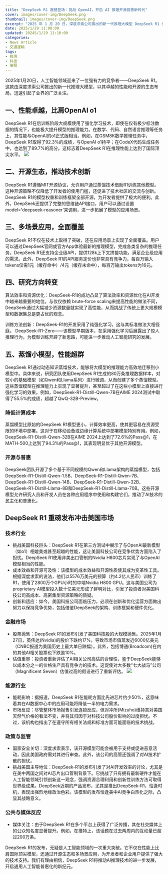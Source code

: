 ```yaml
---
title: "DeepSeek R1 震撼登场：挑战 OpenAI，开启 AI 推理开源普惠新时代"
cover: images/cover-img/DeepSeek.png
thumbnail: images/cover-img/DeepSeek.png
excerpt: "2025 年 1 月 20 日，深度求索公司推出的新一代推理大模型 DeepSeek R1 引发行业巨震。它性能卓越，推理能力比肩 OpenAI o1，在数学、代码、自然语言等任务上表现惊艳。同时，遵循 MIT 开源协议，降低开发门槛，推动技术创新与交流。多场景应用覆盖，企业级 API 支持，定价极具竞争力。其成功凸显算法效率和资源优化重要性，训练方法创新开辟新思路。蒸馏小模型性能超群，降低计算成本且开源普惠。发布后冲击美国市场，引发科技、金融、能源等行业连锁反应，还受到政策监管与公众媒体广泛关注。DeepSeek R1 正推动 AI 推理技术迈向新高度，开启通用人工智能普惠化新纪元。"
date: 2025/1/29 11:00:00
updated: 20245/1/29 11:10:00
categories:
- News Article
- 交通運輸
tags: 
- 經濟
- 科技
- 编程
---
```


2025年1月20日，人工智能领域迎来了一位强有力的竞争者——DeepSeek R1。这款由深度求索公司推出的新一代推理大模型，以其卓越的性能和开源的生态布局，迅速引起了业界的广泛关注。

## 一、性能卓越，比肩OpenAI o1
DeepSeek R1在后训练阶段大规模使用了强化学习技术，即使在仅有极少标注数据的情况下，也能极大提升模型的推理能力。在数学、代码、自然语言推理等任务上，其性能与OpenAI的o1正式版相当。例如，在GSM8K数学推理任务中，DeepSeek R1取得了92.3%的成绩，与OpenAI o1持平；在CodeX代码生成任务中，也达到了89.7%的高分。这标志着DeepSeek R1在推理性能上达到了国际顶尖水平。
![](/images/posts/DeepSeek_R1_BenchMark.png)

## 二、开源生态，推动技术创新
DeepSeek R1遵循MIT开源协议，允许用户通过蒸馏技术借助R1训练其他模型。这种开源策略不仅降低了开发者的使用门槛，还促进了技术社区的交流与创新。DeepSeek R1的模型权重和训练框架全部开源，为开发者提供了极大的便利。此外，DeepSeek还提供了完整的思维链API接口，用户可以通过设置model='deepseek-reasoner'来调用，进一步拓展了模型的应用场景。

## 三、多场景应用，全面覆盖
DeepSeek R1不仅在技术上取得了突破，还在应用场景上实现了全面覆盖。用户可以通过DeepSeek官网或官方App体验最新的推理模型，完成各类复杂的推理任务。DeepSeek R1还支持企业级API，提供128k上下文拼接功能，满足企业级应用的需求。此外，DeepSeek R1的API服务定价也非常具有竞争力，每百万输入tokens仅需1元（缓存命中）/4元（缓存未命中），每百万输出tokens为16元。

## 四、研究方向转变  
算法效率和资源优化：DeepSeek-R1的成功凸显了算法效率和资源优化在AI开发中越来越重要的地位。与仅仅依赖 brute-force scaling来提高性能的做法不同，DeepSeek通过大幅减少资源数量就实现了高性能，从而挑战了传统上更大规模模型和数据集总是更占优的观念。

训练方法创新：DeepSeek-R1的开发采用了纯强化学习，这与其标准做法大相径庭。 DeepSeek-R1-Zero——该模型早期版本，在采用强化学习后展露出了惊人推理行为，为模型训练开辟了新思路，可能进一步推动人工智能研究的发展。

## 五、蒸馏小模型，性能超群
DeepSeek R1通过动态知识蒸馏技术，能够将大模型的推理能力高效地迁移到小模型中。具体来说，研究团队使用DeepSeek R1生成的80万条推理数据样本，对较小的基础模型（如Qwen和Llama系列）进行微调，从而创建了多个蒸馏模型。这些蒸馏模型在推理能力上实现了显著提升，甚至超过了在这些小模型上直接进行强化学习的效果。例如，DeepSeek-R1-Distill-Qwen-7B在AIME 2024测试中取得了55.5%的成绩，超越了QwQ-32B-Preview。

### 降低计算成本
蒸馏模型比原始的DeepSeek R1模型更小，计算效率更高，使其更容易在资源受限的环境中部署。这对于在移动设备或边缘计算系统中部署模型特别有用。例如，DeepSeek-R1-Distill-Qwen-32B在AIME 2024上达到了72.6%的Pass@1，在MATH-500上达到了94.3%的Pass@1，其表现明显优于其他开源模型。

### 开源与普惠
DeepSeek团队开源了多个基于不同规模的Qwen和Llama架构的蒸馏模型，包括DeepSeek-R1-Distill-Qwen-1.5B、DeepSeek-R1-Distill-Qwen-7B、DeepSeek-R1-Distill-Qwen-14B、DeepSeek-R1-Distill-Qwen-32B、DeepSeek-R1-Distill-Llama-8B和DeepSeek-R1-Distill-Llama-70B。这些开源模型允许研究人员和开发人员在各种应用程序中使用和构建它们，推动了AI技术的民主化和普惠化。

## DeepSeek R1 重磅发布冲击美国市场

### **技术行业**
   - 挑战美国科技巨头：DeepSeek R1在第三方测试中展示了与OpenAI最新模型（如o1）相媲美或甚至超越的性能，这让美国科技公司在竞争优势方面陷入了担忧。DeepSeek R1使用非美出口管制的Nvidia H800芯片实现了与OpenAI模型相当的性能。
   - 成本效益和开源可及性：该模型的成本效益和开源性质使其成为变革性工具。根据深度求索的说法，他们以5576万美元的预算（约4.2亿人民币）训练了R1，使用了2800万个GPU小时的中端Nvidia H800 GPU。这与美国公司为 proprietary AI模型投入数十亿美元形成了鲜明对比，引发了投资者对美国科技公司高成本、高密集型资源策略的质疑。
   - 创新和适应：如今，美国科技公司面临压力，必须在创新和优化运营方面做出努力以保持竞争优势，包括借鉴DeepSeek的架构、训练框架和硬件优化。

### **金融市场**
   - 股票抛售：DeepSeek R1的发布引发了美国科技股的大规模抛售。2025年1月27日，英伟达(Nvidia)的股价下跌约17%，导致市场市值蒸发近6000亿美元（CNBC报道为美国历史上最大单日跌幅）。此外，包括博通(Broadcom)在内的其他AI相关股票也下跌逾10%。
   - 估值重审：投资者重新评估了AI相关公司高估的合理性，鉴于DeepSeek能够以成本分之一的价格生产具有竞争力的技术。这促使对大多数“七大战马”公司（Magnificent Seven）估值过高的假设进行了重新评估。
![](/images/posts/stock_market-Nividia_when_DeepSeekR1_released.png)

### **能源行业**
   - 能耗影响：据报道，DeepSeek R1在能耗方面比先进芯片约少50%，这意味着其在AI数据中心中的应用可能将降低一半的电力需求。
   - 市场反应：尽管整体市场抛售引发连锁反应，但对冲所(Mizuho)维持其对美国天然气价格的看法不变，并将其归因于对科技公司股价影响的过度担忧。不过，该机构也指出了在遵守所有相关法规和标准方面可能面临的技术挑战。

### **政策与监管**
   - 国家安全关切：深度求索表示，该开源模型可能会被用于支持或促进恶意活动，因此美国政府需对其进行审查。此外，该公司的高管还强调了对AI技术扩散的担忧。
   - 挑战美国主导地位：DeepSeek-R1的发布引发了对AI开发效率的讨论，尤其是在美中两国之间对AI芯片出口管制背景下。它挑战了只有拥有最新硬件才能在人工智能领域引领创新这一观念，强调资源合理利用和创新性训练方法可取得世界级成果。DeepSeek近期的产品发布，尤其是推出DeepSeek-R1，恰逢时机，表现出强烈地缘政治色彩。该模型的发布恰逢美中AI竞争白热化之际，凸显其战略意义。

### **公共与媒体反应**
   - 媒体关注：由于DeepSeek R1在多个平台上获得了广泛传播，其在社交媒体上的公众知名度显著提升。例如，在推特上，该话题在过去两周内的互动量已超过200万条。

DeepSeek R1的发布，无疑是人工智能领域的一次重大突破。它不仅在性能上比肩国际顶尖模型，还通过开源生态和多场景应用，为开发者和企业用户提供了强大的技术支持。我们有理由相信，DeepSeek R1将推动AI推理技术的进一步发展，开启通用人工智能普惠化的新纪元。